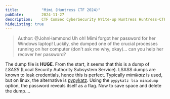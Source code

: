 ```yaml
---
title:          "Mimi (Huntress CTF 2024)"
pubDate:        2024-11-27
description:    CTF ComSec CyberSecurity Write-up Huntress Huntress-CTF-2024
hideListing: true
---
```


> Author: @JohnHammond
> Uh oh! Mimi forgot her password for her Windows laptop!
> Luckily, she dumped one of the crucial processes running on her computer (don't ask me why, okay)... can you help her recover her password?

The dump file is **HUGE**. From the start, it seems that this is a dump of *LSASS* (Local Security Authority Subsystem Service). LSASS dumps are known to leak credentials, hence this is perfect. Typically *mimikatz* is used, but on linux, the alternative is [pypykatz](https://github.com/skelsec/pypykatz). Using the `pypykatz lsa minidump` option, the password reveals itself as a flag. Now to save space and delete the dump....

